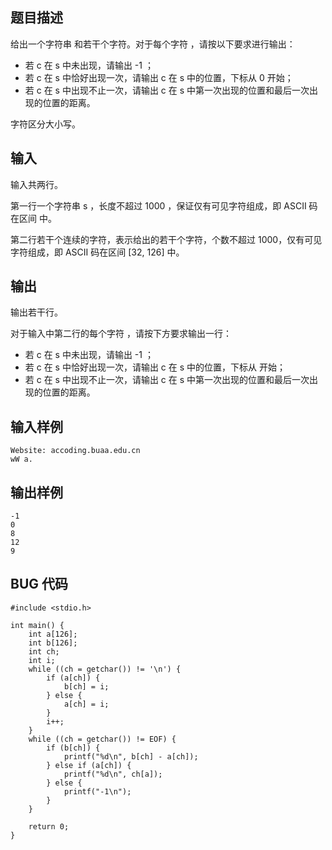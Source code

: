 ## 题目描述
给出一个字符串 和若干个字符。对于每个字符 ，请按以下要求进行输出：

* 若 c 在 s 中未出现，请输出 -1 ；
* 若 c 在 s 中恰好出现一次，请输出 c 在 s 中的位置，下标从 0 开始；
* 若 c 在 s 中出现不止一次，请输出 c 在 s 中第一次出现的位置和最后一次出现的位置的距离。

字符区分大小写。
## 输入
输入共两行。

第一行一个字符串 s ，长度不超过 1000 ，保证仅有可见字符组成，即 ASCII 码在区间 中。

第二行若干个连续的字符，表示给出的若干个字符，个数不超过 1000，仅有可见字符组成，即 ASCII 码在区间 [32, 126] 中。
## 输出
输出若干行。

对于输入中第二行的每个字符 ，请按下方要求输出一行：

* 若 c 在 s 中未出现，请输出 -1 ；
* 若 c 在 s 中恰好出现一次，请输出 c 在 s 中的位置，下标从 开始；
* 若 c 在 s 中出现不止一次，请输出 c 在 s 中第一次出现的位置和最后一次出现的位置的距离。

## 输入样例
    Website: accoding.buaa.edu.cn
    wW a.

## 输出样例
    -1
    0
    8
    12
    9

## BUG 代码
    #include <stdio.h>

    int main() {
        int a[126];
        int b[126];
        int ch;
        int i;
        while ((ch = getchar()) != '\n') {
            if (a[ch]) {
                b[ch] = i;
            } else {
                a[ch] = i;
            }
            i++;
        }
        while ((ch = getchar()) != EOF) {
            if (b[ch]) {
                printf("%d\n", b[ch] - a[ch]);
            } else if (a[ch]) {
                printf("%d\n", ch[a]);
            } else {
                printf("-1\n");
            }
        }

        return 0;
    }